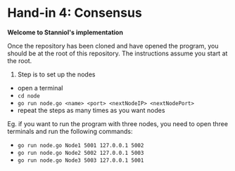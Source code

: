 # Hand-in 4: Consensus

**Welcome to Stanniol's implementation**

Once the repository has been cloned and have opened the program, you should be at the root of this repository.
The instructions assume you start at the root.

1. Step is to set up the nodes
- open a terminal
- `cd node`
- `go run node.go <name> <port> <nextNodeIP> <nextNodePort>`
- repeat the steps as many times as you want nodes

Eg. if you want to run the program with three nodes, you need to open three terminals
and run the following commands:
- `go run node.go Node1 5001 127.0.0.1 5002`
- `go run node.go Node2 5002 127.0.0.1 5003`
- `go run node.go Node3 5003 127.0.0.1 5001`
